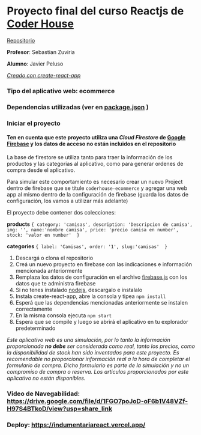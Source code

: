 # Proyecto final del curso Reactjs de [Coder House](https://www.coderhouse.com/)

[Repositorio](https://github.com/javierpeluso10/ecommercereact)

**Profesor**: Sebastian Zuviria

**Alumno**: Javier Peluso

[*Creado con create-react-app*](https://es.reactjs.org/)

### Tipo del aplicativo web: ecommerce

### Dependencias utilizadas (ver en [package.json](https://github.com/javierpeluso10/ecommercereact/blob/main/package.json) )

### Iniciar el proyecto

#### Ten en cuenta que este proyecto utiliza una *Cloud Firestore* de [Google Firebase](https://firebase.google.com/) y los datos de acceso no están incluidos en el repositorio 

La base de firestore se utiliza tanto para traer la información de los productos y las categorias al aplicativo, como para generar ordenes de compra desde el aplicativo. 

Para simular este comportamiento es necesario crear un nuevo Project dentro de firebase que se titule ```coderhouse-ecommerce``` y agregar una web app al mismo dentro de la configuración de firebase (guarda los datos de configuración, los vamos a utilizar más adelante)

El proyecto debe contener dos colecciones: 

**products**  ```{ category: 'camisas', description: 'Descripcion de camisa', img: '', name:'nombre camisa', price: 'precio camisa en number', stock: 'valor en number'  }```

**categories** ```{ label: 'Camisas', order: '1', slug:'camisas'  }``` 

1. Descargá o clona el repositorio
2. Creá un nuevo proyecto en firebase con las indicaciones e información mencionada anteriormente
3. Remplaza los datos de configuración en el archivo  [firebase.js](https://github.com/javierpeluso10/ecommercereact/blob/main/src/services/firebase/index.js) con los datos que te administra firebase
4. Si no tenes instalado [nodejs](https://nodejs.org/), descargalo e instalalo
5. Instala create-react-app, abre la consola y tipea ```npm install``` 
6. Esperá que las dependencias mencionadas anteriormente se instalen correctamente 
7. En la misma consola ejecuta ```npm start```
8. Espera que se compile y luego se abrirá el aplicativo en tu explorador predeterminado

*Este aplicativo web es una simulación, por lo tanto la información proporcionada **no debe** ser considerada como real, tanto los precios, como la disponibilidad de stock han sido inventados para este proyecto. Es recomendable no proporcionar información real a la hora de completar el formulario de compra. Dicho formulario es parte de la simulación y no un compromiso de compra o reserva. Los articulos proporcionados por este aplicativo no están disponibles.*


### Video de Navegabilidad: https://drive.google.com/file/d/1FGO7poJoD-oF6b1V48VZf-H97S4BTkoD/view?usp=share_link
### Deploy: https://indumentariareact.vercel.app/
